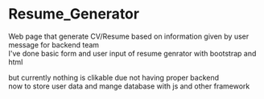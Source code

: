 # Resume_Generator
Web page that generate CV/Resume based on information given by user
message for backend team  <br>
I've done basic form and user input of resume genrator with bootstrap and html  <br>

but currently nothing is clikable due not having proper backend <br>
now to store user data and mange database with js and other framework <br>
